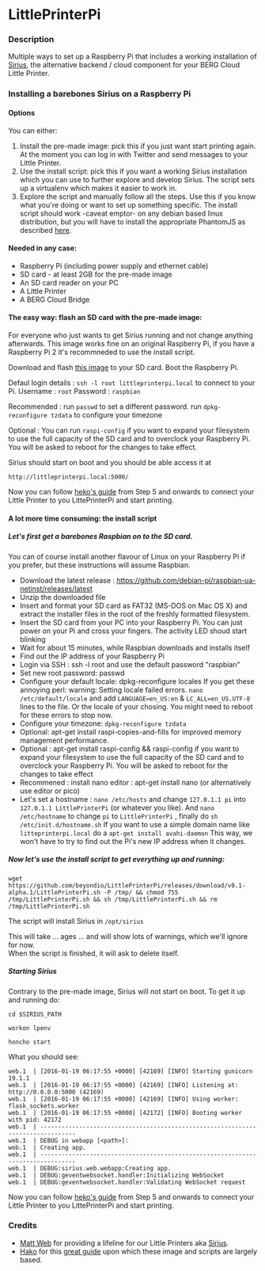 # LittlePrinterPi

### Description
Multiple ways to set up a Raspberry Pi that includes a working installation of [Sirius](https://github.com/genmon/sirius), the alternative backend / cloud component for your BERG Cloud Little Printer.

### Installing a barebones Sirius on a Raspberry Pi

#### Options
You can either:

1. Install the pre-made image: pick this if you just want start printing again.  At the moment you can log in with Twitter and send messages to your Little Printer.
2. Use the install script: pick this if you want a working Sirius installation which you can use to further explore and develop Sirius. The script sets up a virtualenv which makes it easier to work in.
3. Explore the script and manually follow all the steps.  Use this if you know what you're doing or want to set up something specific.  The install script should work -caveat emptor- on any debian based linux distribution, but you will have to install the appropriate PhantomJS as described [here](https://gist.github.com/hako/f8944cfa7b8fb8115f6d#installing-phantomjs).

#### Needed in any case:

- Raspberry Pi (including power supply and ethernet cable)
- SD card - at least 2GB for the pre-made image
- An SD card reader on your PC
- A Little Printer
- A BERG Cloud Bridge

#### The easy way: flash an SD card with the pre-made image:

For everyone who just wants to get Sirius running and not change anything afterwards.
This image works fine on an original Raspberry Pi, if you have a Raspberry Pi 2 it's recommneded to use the install script.

Download and flash [this image](https://github.com/beyondio/LittlePrinterPi/releases/download/v0.1-alpha.1/LPPI_SIRIUS_v0.1-alpha.1.img.zip) to your SD card.
Boot the Raspberry Pi.

Defaul login details : `ssh -l root littleprinterpi.local` to connect to your Pi.
Username : `root`
Password : `raspbian`

Recommended :
run `passwd` to set a different password.
run `dpkg-reconfigure tzdata` to configure your timezone

Optional :
You can run `raspi-config` if you want to expand your filesystem to use the full capacity of the SD card and to overclock your Raspberry Pi.  
You will be asked to reboot for the changes to take effect.

Sirius should start on boot and you should be able access it at

`http://littleprinterpi.local:5000/`

Now you can follow [heko's guide](https://gist.github.com/hako/f8944cfa7b8fb8115f6d#step-5) from Step 5 and onwards to connect your Little Printer to you LittePrinterPi and start printing.

#### A lot more time consuming: the install script

##### Let's first get a barebones Raspbian on to the SD card.  

You can of course install another flavour of Linux on your Raspberry Pi if you prefer, but these instructions will assume Raspbian.
- Download the latest release : https://github.com/debian-pi/raspbian-ua-netinst/releases/latest
- Unzip the downloaded file
- Insert and format your SD card as FAT32 (MS-DOS on Mac OS X) and extract the installer files in the root of the freshly formatted filesystem.
- Insert the SD card from your PC into your Raspberry Pi. You can just power on your Pi and cross your fingers.  The activity LED shoud start blinking
- Wait for about 15 minutes, while Raspbian downloads and installs itself
- Find out the IP address of your Raspberry Pi
- Login via SSH : ssh -l root <raspberry ip address>  and use the default password "raspbian"
- Set new root password: passwd
- Configure your default locale: dpkg-reconfigure locales
If you get these annoying perl: warning: Setting locale failed errors. `nano /etc/default/locale` and add `LANGUAGE=en_US:en` & `LC_ALL=en_US.UTF-8` lines to the file.  Or the locale of your chosing.
You  might need to reboot for these errors to stop now.
- Configure your timezone: `dpkg-reconfigure tzdata`
- Optional: apt-get install raspi-copies-and-fills for improved memory management performance.
- Optional : apt-get install raspi-config && raspi-config if you want to expand your filesystem to use the full capacity of the SD card and to overclock your Raspberry Pi.  You will be asked to reboot for the changes to take effect
- Recommened : install nano editor : apt-get install nano (or alternatively use editor or pico)
- Let's set a hostname : `nano /etc/hosts`  and change `127.0.1.1 pi` into `127.0.1.1 LittlePrinterPi` (or whatever you like).  And `nano /etc/hostname` to change `pi` to `LittlePrinterPi` , finally do `sh /etc/init.d/hostname.sh`
If you want to use a simple domain name like `litteprinterpi.local` do a `apt-get install avahi-daemon`  This way, we won't have to try to find out the Pi's new IP address when it changes.

##### Now let's use the install script to get everything up and running:

```
wget https://github.com/beyondio/LittlePrinterPi/releases/download/v0.1-alpha.1/LittlePrinterPi.sh -P /tmp/ && chmod 755 /tmp/LittlePrinterPi.sh && sh /tmp/LittlePrinterPi.sh && rm /tmp/LittlePrinterPi.sh
```

The script will install Sirius in `/opt/sirius`

This will take ... ages ... and will show lots of warnings, which we'll ignore for now.  
When the script is finished, it will ask to delete itself.

##### Starting Sirius

Contrary to the pre-made image, Sirius will not start on boot.
To get it up and running do:
```
cd $SIRIUS_PATH
```
```
workon lpenv
```
```
honcho start
```

What you should see:
```
web.1  | [2016-01-19 06:17:55 +0000] [42169] [INFO] Starting gunicorn 19.1.1
web.1  | [2016-01-19 06:17:55 +0000] [42169] [INFO] Listening at: http://0.0.0.0:5000 (42169)
web.1  | [2016-01-19 06:17:55 +0000] [42169] [INFO] Using worker: flask_sockets.worker
web.1  | [2016-01-19 06:17:55 +0000] [42172] [INFO] Booting worker with pid: 42172
web.1  | --------------------------------------------------------------------------------
web.1  | DEBUG in webapp [<path>]:
web.1  | Creating app.
web.1  | --------------------------------------------------------------------------------
web.1  | DEBUG:sirius.web.webapp:Creating app.
web.1  | DEBUG:geventwebsocket.handler:Initializing WebSocket
web.1  | DEBUG:geventwebsocket.handler:Validating WebSocket request
```

Now you can follow [heko's guide](https://gist.github.com/hako/f8944cfa7b8fb8115f6d#step-5) from Step 5 and onwards to connect your Little Printer to you LittePrinterPi and start printing.

### Credits

- [Matt Web](https://github.com/genmon/) for providing a lifeline for our Little Printers aka [Sirius](https://github.com/genmon/sirius).
- [Hako](https://github.com/hako) for this [great guide](https://gist.github.com/hako/f8944cfa7b8fb8115f6d) upon which these image and scripts are largely based.
